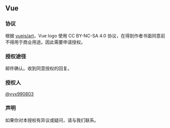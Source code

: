 ## Vue

### 协议
根据 [vuejs/art](https://github.com/vuejs/art)，Vue logo 使用 CC BY-NC-SA 4.0 协议，在得到作者书面同意前不得用于商业用途。因此需要申请授权。

### 授权途径
邮件确认。收到同意授权的回复。

### 授权人
[@yyx990803](https://github.com/yyx990803)

### 声明
如果你对本授权有异议或疑问，请与我们联系。
